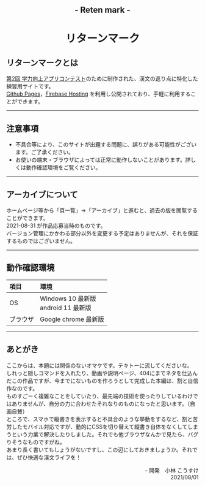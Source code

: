 ## <div style="text-align: center;">- Reten mark -</div>
# <div style="text-align: center;">リターンマーク</div>

## リターンマークとは
[第2回 学力向上アプリコンテスト](https://www.gakuryokuup.com/)のために制作された、漢文の返り点に特化した練習用サイトです。  
[Github Pages](https://kohsuke256.github.io/return-mark/)，[Firebase Hosting](https://return-mark.web.app/) を利用し公開されており、手軽に利用することができます。

---

## 注意事項
- 不具合等により、このサイトが出題する問題に、誤りがある可能性がございます。ご了承ください。
- お使いの端末・ブラウザによっては正常に動作しないことがあります。詳しくは動作確認環境をご覧ください。

---

## アーカイブについて
ホームページ等から「頁一覧」→「アーカイブ」と進むと、過去の版を閲覧することができます。  
2021-08-31 が作品応募当時のものです。  
バージョン管理にかかわる部分以外を変更する予定はありませんが、それを保証するものではございません。

---

## 動作確認環境
項目|環境
:--|:--
OS|Windows 10 最新版<br>android 11 最新版
ブラウザ|Google chrome 最新版

---

## あとがき
ここからは、本題には関係のないオマケです。テキトーに流してくださいな。  
しれっと隠しコマンドを入れたり、動画や説明ページ、404にまでネタを仕込んだこの作品ですが、今までにないものを作ろうとして完成した本編は、割と自信作なのです。  
ものすごーく複雑なことをしていたり、最先端の技術を使ったりしているわけではありませんが、自分の力に合わせたそれなりのものになったと思います。（自画自賛）  
ところで、スマホで縦書きを表示すると不具合のような挙動をするなど、割と苦労したモバイル対応ですが、動的にCSSを切り替えて縦書き自体をなくしてしまうという力業で解決したりしました。それでも他ブラウザなんかで見たら、バグりそうなものですがね。  
あまり長く書いてもしょうがないですし、この辺にしておきましょうか。それでは、ぜひ快適な漢文ライフを！
<div style="text-align: right;">- 開発　小林 こうすけ<br/>2021/08/01</div>
